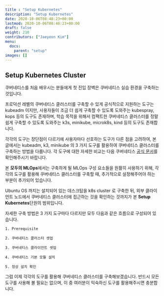 ```yaml
---
title : "Setup Kubernetes"
description: "Setup Kubernetes"
date: 2020-10-06T08:48:23+00:00
lastmod: 2020-10-06T08:48:23+00:00
draft: false
weight: 210
contributors: ["Jaeyeon Kim"]
menu:
  docs:
    parent: "setup"
images: []
---
```


## Setup Kubernetes Cluster

쿠버네티스를 처음 배우시는 분들에게 첫 진입 장벽은 쿠버네티스 실습 환경을 구축하는 것입니다.

프로덕션 레벨의 쿠버네티스 클러스터를 구축할 수 있게 공식적으로 지원하는 도구는 kubeadm 이지만, 사용자들이 조금 더 쉽게 구축할 수 있도록 도와주는 kubespray, kops 등의 도구도 존재하며, 학습 목적을 위해서 컴팩트한 쿠버네티스 클러스터를 정말 쉽게 구축할 수 있도록 도와주는 k3s, minikube, microk8s, kind 등의 도구도 존재합니다.

각각의 도구는 장단점이 다르기에 사용자마다 선호하는 도구가 다른 점을 고려하여, 본 글에서는 kubeadm, k3, minikube 의 3 가지 도구를 활용하여 쿠버네티스 클러스터를 구축하는 방법을 다룹니다.
각 도구에 대한 자세한 비교는 다음 쿠버네티스 [공식 문서]((https://kubernetes.io/ko/docs/tasks/tools/))를 확인해주시기 바랍니다.

본 **모두의 MLOps**에서는 구축하게 될 MLOps 구성 요소들을 원활히 사용하기 위해, 각각의 도구를 활용해 쿠버네티스 클러스터를 구축할 때, 추가적으로 설정해주어야 하는 부분이 추가되어 있습니다.

Ubuntu OS 까지는 설치되어 있는 데스크탑을 k8s cluster 로 구축한 뒤, 외부 클라이언트 노드에서 쿠버네티스 클러스터에 접근하는 것을 확인하는 것까지가 본 **Setup Kubernetes**단원의 범위입니다.

자세한 구축 방법은 3 가지 도구마다 다르지만 모두 다음과 같은 흐름으로 구성되어 있습니다.

```text
1. Prerequisite

2. 쿠버네티스 클러스터 셋업

3. 쿠버네티스 클라이언트 셋업

4. 쿠버네티스 기본 모듈 설치

5. 정상 설치 확인
```

그럼 이제 각각의 도구를 활용해 쿠버네티스 클러스터를 구축해보겠습니다. 반드시 모든 도구를 사용해 볼 필요는 없으며, 이 중 여러분이 익숙하신 도구를 활용해주시면 충분합니다.
